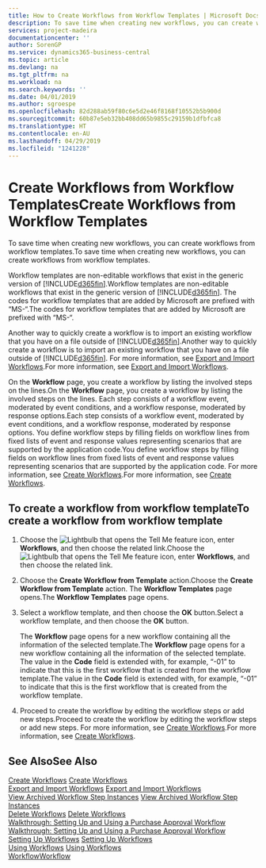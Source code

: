 ```yaml
---
title: How to Create Workflows from Workflow Templates | Microsoft Docs
description: To save time when creating new workflows, you can create workflows from workflow templates.
services: project-madeira
documentationcenter: ''
author: SorenGP
ms.service: dynamics365-business-central
ms.topic: article
ms.devlang: na
ms.tgt_pltfrm: na
ms.workload: na
ms.search.keywords: ''
ms.date: 04/01/2019
ms.author: sgroespe
ms.openlocfilehash: 82d288ab59f80c6e5d2e46f8168f10552b5b900d
ms.sourcegitcommit: 60b87e5eb32bb408dd65b9855c29159b1dfbfca8
ms.translationtype: HT
ms.contentlocale: en-AU
ms.lasthandoff: 04/29/2019
ms.locfileid: "1241228"
---
```

# <a name="create-workflows-from-workflow-templates"></a><span data-ttu-id="49647-103">Create Workflows from Workflow Templates</span><span class="sxs-lookup"><span data-stu-id="49647-103">Create Workflows from Workflow Templates</span></span>
<span data-ttu-id="49647-104">To save time when creating new workflows, you can create workflows from workflow templates.</span><span class="sxs-lookup"><span data-stu-id="49647-104">To save time when creating new workflows, you can create workflows from workflow templates.</span></span>  

 <span data-ttu-id="49647-105">Workflow templates are non-editable workflows that exist in the generic version of [!INCLUDE[d365fin](includes/d365fin_md.md)].</span><span class="sxs-lookup"><span data-stu-id="49647-105">Workflow templates are non-editable workflows that exist in the generic version of [!INCLUDE[d365fin](includes/d365fin_md.md)].</span></span> <span data-ttu-id="49647-106">The codes for workflow templates that are added by Microsoft are prefixed with “MS-“.</span><span class="sxs-lookup"><span data-stu-id="49647-106">The codes for workflow templates that are added by Microsoft are prefixed with “MS-“.</span></span>  

 <span data-ttu-id="49647-107">Another way to quickly create a workflow is to import an existing workflow that you have on a file outside of [!INCLUDE[d365fin](includes/d365fin_md.md)].</span><span class="sxs-lookup"><span data-stu-id="49647-107">Another way to quickly create a workflow is to import an existing workflow that you have on a file outside of [!INCLUDE[d365fin](includes/d365fin_md.md)].</span></span> <span data-ttu-id="49647-108">For more information, see [Export and Import Workflows](across-how-to-export-and-import-workflows.md).</span><span class="sxs-lookup"><span data-stu-id="49647-108">For more information, see [Export and Import Workflows](across-how-to-export-and-import-workflows.md).</span></span>  

<span data-ttu-id="49647-109">On the **Workflow** page, you create a workflow by listing the involved steps on the lines.</span><span class="sxs-lookup"><span data-stu-id="49647-109">On the **Workflow** page, you create a workflow by listing the involved steps on the lines.</span></span> <span data-ttu-id="49647-110">Each step consists of a workflow event, moderated by event conditions, and a workflow response, moderated by response options.</span><span class="sxs-lookup"><span data-stu-id="49647-110">Each step consists of a workflow event, moderated by event conditions, and a workflow response, moderated by response options.</span></span> <span data-ttu-id="49647-111">You define workflow steps by filling fields on workflow lines from fixed lists of event and response values representing scenarios that are supported by the application code.</span><span class="sxs-lookup"><span data-stu-id="49647-111">You define workflow steps by filling fields on workflow lines from fixed lists of event and response values representing scenarios that are supported by the application code.</span></span> <span data-ttu-id="49647-112">For more information, see [Create Workflows](across-how-to-create-workflows.md).</span><span class="sxs-lookup"><span data-stu-id="49647-112">For more information, see [Create Workflows](across-how-to-create-workflows.md).</span></span>  

## <a name="to-create-a-workflow-from-workflow-template"></a><span data-ttu-id="49647-113">To create a workflow from workflow template</span><span class="sxs-lookup"><span data-stu-id="49647-113">To create a workflow from workflow template</span></span>  
1.  <span data-ttu-id="49647-114">Choose the ![Lightbulb that opens the Tell Me feature](media/ui-search/search_small.png "Tell me what you want to do") icon, enter **Workflows**, and then choose the related link.</span><span class="sxs-lookup"><span data-stu-id="49647-114">Choose the ![Lightbulb that opens the Tell Me feature](media/ui-search/search_small.png "Tell me what you want to do") icon, enter **Workflows**, and then choose the related link.</span></span>  
2.  <span data-ttu-id="49647-115">Choose the **Create Workflow from Template** action.</span><span class="sxs-lookup"><span data-stu-id="49647-115">Choose the **Create Workflow from Template** action.</span></span> <span data-ttu-id="49647-116">The **Workflow Templates** page opens.</span><span class="sxs-lookup"><span data-stu-id="49647-116">The **Workflow Templates** page opens.</span></span>  
3.  <span data-ttu-id="49647-117">Select a workflow template, and then choose the **OK** button.</span><span class="sxs-lookup"><span data-stu-id="49647-117">Select a workflow template, and then choose the **OK** button.</span></span>  

     <span data-ttu-id="49647-118">The **Workflow** page opens for a new workflow containing all the information of the selected template.</span><span class="sxs-lookup"><span data-stu-id="49647-118">The **Workflow** page opens for a new workflow containing all the information of the selected template.</span></span> <span data-ttu-id="49647-119">The value in the **Code** field is extended with, for example, “-01” to indicate that this is the first workflow that is created from the workflow template.</span><span class="sxs-lookup"><span data-stu-id="49647-119">The value in the **Code** field is extended with, for example, “-01” to indicate that this is the first workflow that is created from the workflow template.</span></span>  
4.  <span data-ttu-id="49647-120">Proceed to create the workflow by editing the workflow steps or add new steps.</span><span class="sxs-lookup"><span data-stu-id="49647-120">Proceed to create the workflow by editing the workflow steps or add new steps.</span></span> <span data-ttu-id="49647-121">For more information, see [Create Workflows](across-how-to-create-workflows.md).</span><span class="sxs-lookup"><span data-stu-id="49647-121">For more information, see [Create Workflows](across-how-to-create-workflows.md).</span></span>  

## <a name="see-also"></a><span data-ttu-id="49647-122">See Also</span><span class="sxs-lookup"><span data-stu-id="49647-122">See Also</span></span>  
 <span data-ttu-id="49647-123">[Create Workflows](across-how-to-create-workflows.md) </span><span class="sxs-lookup"><span data-stu-id="49647-123">[Create Workflows](across-how-to-create-workflows.md) </span></span>  
 <span data-ttu-id="49647-124">[Export and Import Workflows](across-how-to-export-and-import-workflows.md) </span><span class="sxs-lookup"><span data-stu-id="49647-124">[Export and Import Workflows](across-how-to-export-and-import-workflows.md) </span></span>  
 <span data-ttu-id="49647-125">[View Archived Workflow Step Instances](across-how-to-view-archived-workflow-step-instances.md) </span><span class="sxs-lookup"><span data-stu-id="49647-125">[View Archived Workflow Step Instances](across-how-to-view-archived-workflow-step-instances.md) </span></span>  
 <span data-ttu-id="49647-126">[Delete Workflows](across-how-to-delete-workflows.md) </span><span class="sxs-lookup"><span data-stu-id="49647-126">[Delete Workflows](across-how-to-delete-workflows.md) </span></span>  
 <span data-ttu-id="49647-127">[Walkthrough: Setting Up and Using a Purchase Approval Workflow](walkthrough-setting-up-and-using-a-purchase-approval-workflow.md) </span><span class="sxs-lookup"><span data-stu-id="49647-127">[Walkthrough: Setting Up and Using a Purchase Approval Workflow](walkthrough-setting-up-and-using-a-purchase-approval-workflow.md) </span></span>  
 <span data-ttu-id="49647-128">[Setting Up Workflows](across-set-up-workflows.md) </span><span class="sxs-lookup"><span data-stu-id="49647-128">[Setting Up Workflows](across-set-up-workflows.md) </span></span>  
 <span data-ttu-id="49647-129">[Using Workflows](across-use-workflows.md) </span><span class="sxs-lookup"><span data-stu-id="49647-129">[Using Workflows](across-use-workflows.md) </span></span>  
 [<span data-ttu-id="49647-130">Workflow</span><span class="sxs-lookup"><span data-stu-id="49647-130">Workflow</span></span>](across-workflow.md)   
